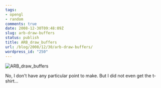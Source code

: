 ```yaml
---
tags:
- opengl
- random
comments: true
date: 2008-12-30T09:48:09Z
slug: arb-draw-buffers
status: publish
title: ARB_draw_buffers
url: /blog/2008/12/30/arb-draw-buffers/
wordpress_id: "250"
---
```


![ARB_draw_buffers](/blog/wp-content/uploads/2008/12/arb_draw_buffers.jpg)

No, I don't have any particular point to make. But I did not even get the t-shirt...
